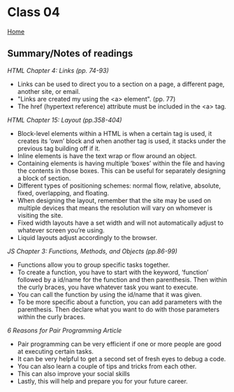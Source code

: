 
# Class 04

[Home](https://markjackson28.github.io/reading-notes/)

## Summary/Notes of readings 

*HTML Chapter 4: Links (pp. 74-93)*

- Links can be used to direct you to a section on a page, a different page, another site, or email. 
- "Links are created my using the <a\> element". (pp. 77)
- The href (hypertext reference) attribute must be included in the <a\> tag.

*HTML Chapter 15: Layout (pp.358-404)*

- Block-level elements within a HTML is when a certain tag is used, it creates its ‘own’ block and when another tag is used, it stacks under the previous tag building off if it. 
- Inline elements is have the text wrap or flow around an object.
- Containing elements is having multiple ‘boxes’ within the file and having the contents in those boxes. This can be useful for separately designing a block of section. 
- Different types of positioning schemes: normal flow, relative, absolute, fixed, overlapping, and floating. 
- When designing the layout, remember that the site may be used on multiple devices that means the resolution will vary on whomever is visiting the site. 
- Fixed width layouts have a set width and will not automatically adjust to whatever screen you’re using. 
- Liquid layouts adjust accordingly to the browser. 

*JS Chapter 3: Functions, Methods, and Objects (pp.86-99)*

- Functions allow you to group specific tasks together. 
- To create a function, you have to start with the keyword, ‘function’ followed by a id/name for the function and then parenthesis. Then within the curly braces, you have whatever task you want to execute. 
- You can call the function by using the id/name that it was given.
- To be more specific about a function, you can add parameters with the parenthesis. Then declare what you want to do with those parameters within the curly braces. 

*6 Reasons for Pair Programming Article*

- Pair programming can be very efficient if one or more people are good at executing certain tasks. 
- It can be very helpful to get a second set of fresh eyes to debug a code.
- You can also learn a couple of tips and tricks from each other. 
- This can also improve your social skills
- Lastly, this will help and prepare you for your future career.  

